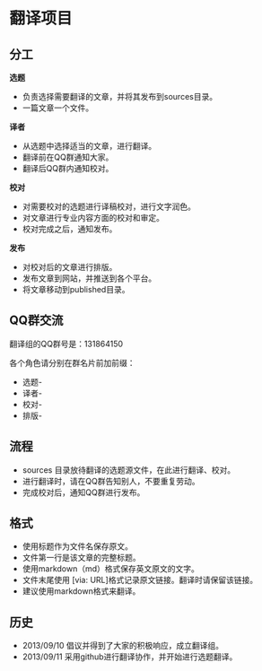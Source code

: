 翻译项目
================

分工
-------------------------------
**选题**

* 负责选择需要翻译的文章，并将其发布到sources目录。
* 一篇文章一个文件。

**译者**

* 从选题中选择适当的文章，进行翻译。
* 翻译前在QQ群通知大家。
* 翻译后QQ群内通知校对。

**校对**

* 对需要校对的选题进行译稿校对，进行文字润色。
* 对文章进行专业内容方面的校对和审定。
* 校对完成之后，通知发布。

**发布**

* 对校对后的文章进行排版。
* 发布文章到网站，并推送到各个平台。
* 将文章移动到published目录。


QQ群交流
------------------------------

翻译组的QQ群号是：131864150

各个角色请分别在群名片前加前缀：

* 选题-
* 译者-
* 校对-
* 排版-

流程
-----------------------------

* sources 目录放待翻译的选题源文件，在此进行翻译、校对。
* 进行翻译时，请在QQ群告知别人，不要重复劳动。
* 完成校对后，通知QQ群进行发布。

格式
----------------------------

* 使用标题作为文件名保存原文。
* 文件第一行是该文章的完整标题。
* 使用markdown（md）格式保存英文原文的文字。
* 文件末尾使用 [via: URL]格式记录原文链接。翻译时请保留该链接。
* 建议使用markdown格式来翻译。

历史
----------------------------

* 2013/09/10 倡议并得到了大家的积极响应，成立翻译组。
* 2013/09/11 采用github进行翻译协作，并开始进行选题翻译。


